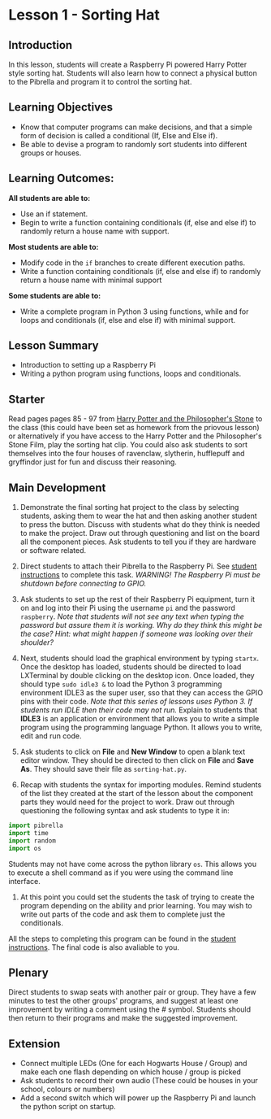 # Lesson 1 - Sorting Hat

## Introduction
In this lesson, students will create a Raspberry Pi powered Harry Potter style sorting hat. Students will also learn how to connect a physical button to the Pibrella and program it to control the sorting hat.

## Learning Objectives
- Know that computer programs can make decisions, and that a simple form of decision is called a conditional (If, Else and Else if).
- Be able to devise a program to randomly sort students into different groups or houses.

## Learning Outcomes:
**All students are able to:**
- Use an if statement.
- Begin to write a function containing conditionals (if, else and else if) to randomly return a house name with support.

**Most students are able to:**
- Modify code in the `if` branches to create different execution paths.
- Write a function containing conditionals (if, else and else if) to randomly return a house name with minimal support

**Some students are able to:**
- Write a complete program in Python 3 using functions, while and for loops and conditionals (if, else and else if) with minimal support.

## Lesson Summary
- Introduction to setting up a Raspberry Pi
- Writing a python program using functions, loops and conditionals.

## Starter
Read pages pages 85 - 97 from [Harry Potter and the Philosopher's Stone](http://www.amazon.co.uk/Harry-Potter-Philosophers-Stone-Rowling/dp/0747558191) to the class (this could have been set as homework from the priovous lesson) or alternatively if you have access to the Harry Potter and the Philosopher's Stone Film, play the sorting hat clip. You could also ask students to sort themselves into the four houses of ravenclaw, slytherin, hufflepuff and gryffindor just for fun and discuss their reasoning. 

## Main Development
1. Demonstrate the final sorting hat project to the class by selecting students, asking them to wear the hat and then asking another student to press the button. Discuss with students what do they think is needed to make the project. Draw out through questioning and list on the board all the component pieces. Ask students to tell you if they are hardware or software related.

1. Direct students to attach their Pibrella to the Raspberry Pi. See [student instructions](student-instructions.md) to complete this task.
 *WARNING! The Raspberry Pi must be shutdown before connecting to GPIO.* 

1. Ask students to set up the rest of their Raspberry Pi equipment, turn it on and log into their Pi using the username `pi` and the password `raspberry`.
  *Note that students will not see any text when typing the password but assure them it is working. Why do they think this might   be the case? Hint: what might happen if someone was looking over their shoulder?*

1. Next, students should load the graphical environment by typing `startx`. Once the desktop has loaded, students should be directed to load LXTerminal by double clicking on the desktop icon. Once loaded, they should type `sudo idle3 &` to load the Python 3 programming environment IDLE3 as the super user, sso that they can access the GPIO pins with their code.
  *Note that this series of lessons uses Python 3. If students run IDLE then their code may not run.*
  Explain to students that **IDLE3** is an application or environment that allows you to write a simple program using the programming language Python. It allows you to write, edit and run code. 

1. Ask students to click on **File** and **New Window** to open a blank text editor window. They should be directed to then click on **File** and **Save As**. They should save their file as `sorting-hat.py`.

1. Recap with students the syntax for importing modules. Remind students of the list they created at the start of the lesson about the component parts they would need for the project to work. Draw out through questioning the following syntax and ask students to type it in:

 ```python
 import pibrella
 import time
 import random
 import os
 ```
 
 Students may not have come across the python library `os`. This allows you to execute a shell command as if you were using the command line interface. 
 
1. At this point you could set the students the task of trying to create the program depending on the ability and prior learning. You may wish to write out parts of the code and ask them to complete just the conditionals. 

 All the steps to completing this program can be found in the [student instructions](student-instructions.md). The final code is also avaliable to you.  

## Plenary
Direct students to swap seats with another pair or group. They have a few minutes to test the other groups' programs, and suggest at least one improvement by writing a comment using the # symbol. Students should then return to their programs and make the suggested improvement.

## Extension

- Connect multiple LEDs (One for each Hogwarts House / Group) and make each one flash depending on which house / group is picked
- Ask students to record their own audio (These could be houses in your school, colours or numbers)
- Add a second switch which will power up the Raspberry Pi and launch the python script on startup.
